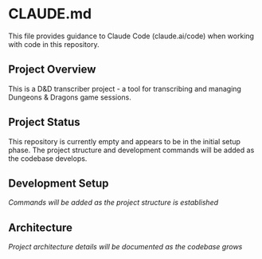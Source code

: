 # CLAUDE.md

This file provides guidance to Claude Code (claude.ai/code) when working with code in this repository.

## Project Overview

This is a D&D transcriber project - a tool for transcribing and managing Dungeons & Dragons game sessions.

## Project Status

This repository is currently empty and appears to be in the initial setup phase. The project structure and development commands will be added as the codebase develops.

## Development Setup

*Commands will be added as the project structure is established*

## Architecture

*Project architecture details will be documented as the codebase grows*
